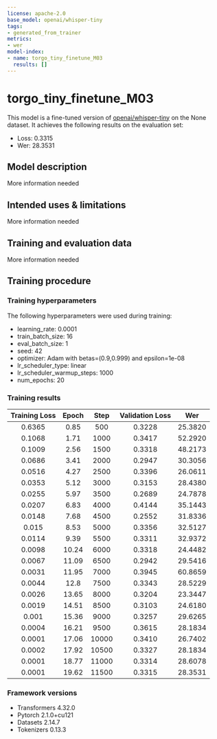 ```yaml
---
license: apache-2.0
base_model: openai/whisper-tiny
tags:
- generated_from_trainer
metrics:
- wer
model-index:
- name: torgo_tiny_finetune_M03
  results: []
---
```


<!-- This model card has been generated automatically according to the information the Trainer had access to. You
should probably proofread and complete it, then remove this comment. -->

# torgo_tiny_finetune_M03

This model is a fine-tuned version of [openai/whisper-tiny](https://huggingface.co/openai/whisper-tiny) on the None dataset.
It achieves the following results on the evaluation set:
- Loss: 0.3315
- Wer: 28.3531

## Model description

More information needed

## Intended uses & limitations

More information needed

## Training and evaluation data

More information needed

## Training procedure

### Training hyperparameters

The following hyperparameters were used during training:
- learning_rate: 0.0001
- train_batch_size: 16
- eval_batch_size: 1
- seed: 42
- optimizer: Adam with betas=(0.9,0.999) and epsilon=1e-08
- lr_scheduler_type: linear
- lr_scheduler_warmup_steps: 1000
- num_epochs: 20

### Training results

| Training Loss | Epoch | Step  | Validation Loss | Wer     |
|:-------------:|:-----:|:-----:|:---------------:|:-------:|
| 0.6365        | 0.85  | 500   | 0.3228          | 25.3820 |
| 0.1068        | 1.71  | 1000  | 0.3417          | 52.2920 |
| 0.1009        | 2.56  | 1500  | 0.3318          | 48.2173 |
| 0.0686        | 3.41  | 2000  | 0.2947          | 30.3056 |
| 0.0516        | 4.27  | 2500  | 0.3396          | 26.0611 |
| 0.0353        | 5.12  | 3000  | 0.3153          | 28.4380 |
| 0.0255        | 5.97  | 3500  | 0.2689          | 24.7878 |
| 0.0207        | 6.83  | 4000  | 0.4144          | 35.1443 |
| 0.0148        | 7.68  | 4500  | 0.2552          | 31.8336 |
| 0.015         | 8.53  | 5000  | 0.3356          | 32.5127 |
| 0.0114        | 9.39  | 5500  | 0.3311          | 32.9372 |
| 0.0098        | 10.24 | 6000  | 0.3318          | 24.4482 |
| 0.0067        | 11.09 | 6500  | 0.2942          | 29.5416 |
| 0.0031        | 11.95 | 7000  | 0.3945          | 60.8659 |
| 0.0044        | 12.8  | 7500  | 0.3343          | 28.5229 |
| 0.0026        | 13.65 | 8000  | 0.3204          | 23.3447 |
| 0.0019        | 14.51 | 8500  | 0.3103          | 24.6180 |
| 0.001         | 15.36 | 9000  | 0.3257          | 29.6265 |
| 0.0004        | 16.21 | 9500  | 0.3615          | 28.1834 |
| 0.0001        | 17.06 | 10000 | 0.3410          | 26.7402 |
| 0.0002        | 17.92 | 10500 | 0.3327          | 28.1834 |
| 0.0001        | 18.77 | 11000 | 0.3314          | 28.6078 |
| 0.0001        | 19.62 | 11500 | 0.3315          | 28.3531 |


### Framework versions

- Transformers 4.32.0
- Pytorch 2.1.0+cu121
- Datasets 2.14.7
- Tokenizers 0.13.3
